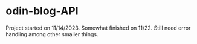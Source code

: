 # odin-blog-API

Project started on 11/14/2023. Somewhat finished on 11/22. Still need error handling among other smaller things. 